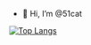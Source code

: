 - 👋 Hi, I’m @51cat
  
[![Top Langs](https://github-readme-stats.vercel.app/api/top-langs/?username=51cat&layout=compact)](https://github.com/anuraghazra/github-readme-stats)
<!---
51cat/51cat is a ✨ special ✨ repository because its `README.md` (this file) appears on your GitHub profile.
You can click the Preview link to take a look at your changes.
--->
